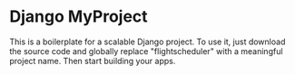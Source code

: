 # Django MyProject

This is a boilerplate for a scalable Django project. To use it, just download the source code and globally replace "flightscheduler" with a meaningful project name. Then start building your apps.